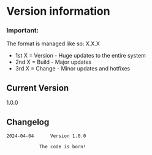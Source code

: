 # Version information

### Important:

The format is managed like so: X.X.X

 - 1st   X = Version - Huge updates to the entire system
 - 2nd   X = Build - Major updates
 - 3rd   X = Change - Minor updates and hotfixes
  

## Current Version
1.0.0

## Changelog
	2024-04-04		Version 1.0.0

				The code is born!